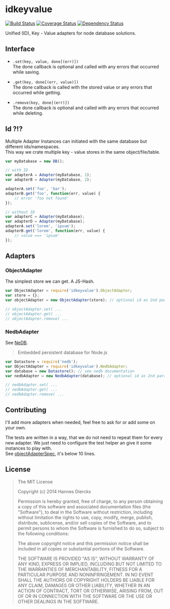idkeyvalue
==========

[![Build Status](https://travis-ci.org/Xiphe/idkeyvalue.svg)](https://travis-ci.org/Xiphe/idkeyvalue)
[![Coverage Status](https://coveralls.io/repos/Xiphe/idkeyvalue/badge.png)](https://coveralls.io/r/Xiphe/idkeyvalue)
[![Dependency Status](https://david-dm.org/Xiphe/idkeyvalue.svg)](https://david-dm.org/Xiphe/idkeyvalue)

Unified (ID), Key - Value adapters for node database solutions.


Interface
---------

 - `.set(key, value, done[(err)])`  
    The done callback is optional and called with any errors that occurred while saving.

 - `.get(key, done[(err, value)])`  
    The done callback is called with the stored value or any errors that occurred while getting.

 - `.remove(key, done[(err)])`  
    The done callback is optional and called with any errors that occurred while deleting.


Id ?!?
------

Multiple Adapter Instances can initiated with the same database but different ids/namespaces.  
This way we crate multiple key - value stores in the same object/file/table.

```js
var myDatabase = new DB();

// with ID
var adapterA = Adapter(myDatabase, 1);
var adapterB = Adapter(myDatabase, 2);

adapterA.set('foo', 'bar');
adapterB.get('foo', function(err, value) {
	// error 'foo not found'
});

// without ID
var adapterC = Adapter(myDatabase);
var adapterD = Adapter(myDatabase);
adapterA.set('lorem', 'ipsum');
adapterB.get('lorem', function(err, value) {
	// value === 'ipsum'
});
```


Adapters
--------

### ObjectAdapter

The simplest store we can get. A JS-Hash.

```js
var ObjectAdapter = require('idkeyvalue').ObjectAdapter;
var store = {};
var objectAdapter = new ObjectAdapter(store); // optional id as 2nd param

// objectAdapter.set( ...
// objectAdapter.get( ...
// objectAdapter.remove( ...
```

### NedbAdapter

See [NeDB](https://github.com/louischatriot/nedb).
> Embedded persistent database for Node.js

```js
var Datastore = require('nedb');
var ObjectAdapter = require('idkeyvalue').NedbAdapter;
var database = new Datastore(); // see nedb documentation
var nedbAdapter = new NedbAdapter(database); // optional id as 2nd param

// nedbAdapter.set( ...
// nedbAdapter.get( ...
// nedbAdapter.remove( ...
```

Contributing
------------

I'll add more adapters when needed, feel free to ask for or add some on your own.

The tests are written in a way, that we do not need to repeat them for every new adapter.
We just need to configure the test helper an give it some instances to play with.  
See [objectAdapterSpec](https://github.com/Xiphe/idkeyvalue/blob/master/test/objectAdapterSpec.coffee), it's below 10 lines.




License
-------

> The MIT License
> 
> Copyright (c) 2014 Hannes Diercks
> 
> Permission is hereby granted, free of charge, to any person obtaining a copy
> of this software and associated documentation files (the "Software"), to deal
> in the Software without restriction, including without limitation the rights
> to use, copy, modify, merge, publish, distribute, sublicense, and/or sell
> copies of the Software, and to permit persons to whom the Software is
> furnished to do so, subject to the following conditions:
> 
> The above copyright notice and this permission notice shall be included in
> all copies or substantial portions of the Software.
> 
> THE SOFTWARE IS PROVIDED "AS IS", WITHOUT WARRANTY OF ANY KIND, EXPRESS OR
> IMPLIED, INCLUDING BUT NOT LIMITED TO THE WARRANTIES OF MERCHANTABILITY,
> FITNESS FOR A PARTICULAR PURPOSE AND NONINFRINGEMENT. IN NO EVENT SHALL THE
> AUTHORS OR COPYRIGHT HOLDERS BE LIABLE FOR ANY CLAIM, DAMAGES OR OTHER
> LIABILITY, WHETHER IN AN ACTION OF CONTRACT, TORT OR OTHERWISE, ARISING FROM,
> OUT OF OR IN CONNECTION WITH THE SOFTWARE OR THE USE OR OTHER DEALINGS IN
> THE SOFTWARE.